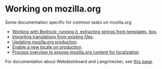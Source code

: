 # Working on mozilla.org

Some documentation specific for common tasks on mozilla.org
* [Working with Bedrock: running it, extracting strings from templates, tips](working_bedrock.md).
* [Importing translations from existing files](../../tools/webdashboards/import_translations.md).
* [Updating mozilla.org production](updating_mozillaorg_production.md).
* [Enable a new locale on production](enable_production.md).
* [Process overview to expose mozilla.org content for localization](extract_strings.md)

For documentation about Webdashboard and Langchecker, see [this page](../../tools/webdashboards/README.md).
